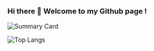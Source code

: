 ### Hi there 👋 Welcome to my Github page !
![Summary Card](https://github-profile-summary-cards.vercel.app/api/cards/profile-details?username=ravirajchilka&theme=vue)

![Top Langs](https://github-readme-stats.vercel.app/api/top-langs/?username=ravirajchilka&layout=compact) 









